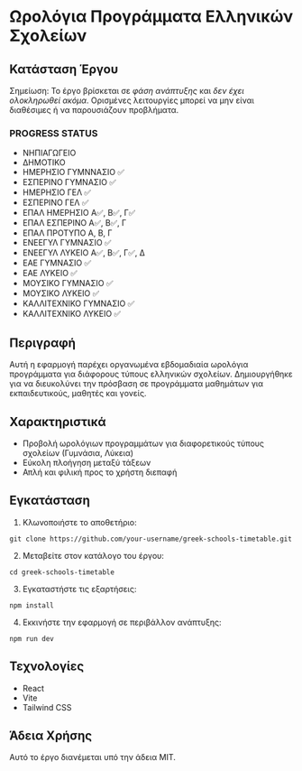 # Ωρολόγια Προγράμματα Ελληνικών Σχολείων

## Κατάσταση Έργου

Σημείωση: Το έργο βρίσκεται σε *φάση ανάπτυξης* και *δεν έχει ολοκληρωθεί ακόμα*. Ορισμένες λειτουργίες μπορεί να μην είναι διαθέσιμες ή να παρουσιάζουν προβλήματα.

### PROGRESS STATUS
- ΝΗΠΙΑΓΩΓΕΙΟ
- ΔΗΜΟΤΙΚΟ
- ΗΜΕΡΗΣΙΟ ΓΥΜΝΝΑΣΙΟ ✅
- ΕΣΠΕΡΙΝΟ ΓΥΜΝΑΣΙΟ ✅
- ΗΜΕΡΗΣΙΟ ΓΕΛ ✅
- ΕΣΠΕΡΙΝΟ ΓΕΛ ✅
- ΕΠΑΛ ΗΜΕΡΗΣΙΟ Α✅, Β✅, Γ✅
- ΕΠΑΛ ΕΣΠΕΡΙΝΟ Α✅, Β✅, Γ
- ΕΠΑΛ ΠΡΟΤΥΠΟ Α, Β, Γ
- ΕΝΕΕΓΥΛ ΓΥΜΝΑΣΙΟ ✅
- ΕΝΕΕΓΥΛ ΛΥΚΕΙΟ Α✅, Β✅, Γ✅, Δ
- ΕΑΕ ΓΥΜΝΑΣΙΟ ✅
- ΕΑΕ ΛΥΚΕΙΟ ✅
- ΜΟΥΣΙΚΟ ΓΥΜΝΑΣΙΟ ✅
- ΜΟΥΣΙΚΟ ΛΥΚΕΙΟ ✅
- ΚΑΛΛΙΤΕΧΝΙΚΟ ΓΥΜΝΑΣΙΟ ✅
- ΚΑΛΛΙΤΕΧΝΙΚΟ ΛΥΚΕΙΟ ✅

## Περιγραφή

Αυτή η εφαρμογή παρέχει οργανωμένα εβδομαδιαία ωρολόγια προγράμματα για διάφορους τύπους ελληνικών σχολείων. Δημιουργήθηκε για να διευκολύνει την πρόσβαση σε προγράμματα μαθημάτων για εκπαιδευτικούς, μαθητές και γονείς.

## Χαρακτηριστικά

- Προβολή ωρολόγιων προγραμμάτων για διαφορετικούς τύπους σχολείων (Γυμνάσια, Λύκεια)
- Εύκολη πλοήγηση μεταξύ τάξεων
- Απλή και φιλική προς το χρήστη διεπαφή

## Εγκατάσταση

1. Κλωνοποιήστε το αποθετήριο:
```
git clone https://github.com/your-username/greek-schools-timetable.git
```

2. Μεταβείτε στον κατάλογο του έργου:
```
cd greek-schools-timetable
```

3. Εγκαταστήστε τις εξαρτήσεις:
```
npm install
```

4. Εκκινήστε την εφαρμογή σε περιβάλλον ανάπτυξης:
```
npm run dev
```

## Τεχνολογίες

- React
- Vite
- Tailwind CSS

## Άδεια Χρήσης

Αυτό το έργο διανέμεται υπό την άδεια MIT.


